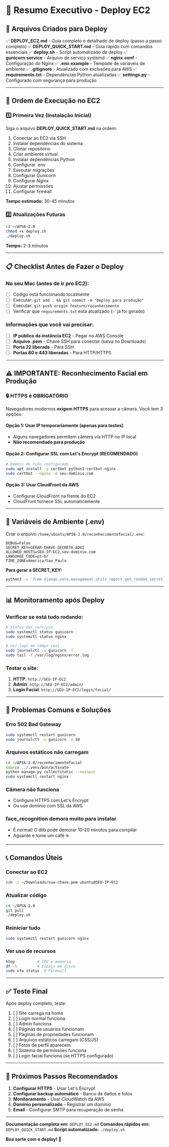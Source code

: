 # 🎯 Resumo Executivo - Deploy EC2

## 📂 Arquivos Criados para Deploy

✅ **DEPLOY_EC2.md** - Guia completo e detalhado de deploy (passo a passo completo)
✅ **DEPLOY_QUICK_START.md** - Guia rápido com comandos essenciais
✅ **deploy.sh** - Script automatizado de deploy
✅ **gunicorn.service** - Arquivo de serviço systemd
✅ **nginx.conf** - Configuração do Nginx
✅ **.env.example** - Template de variáveis de ambiente
✅ **.gitignore** - Atualizado com exclusões para AWS
✅ **requirements.txt** - Dependências Python atualizadas
✅ **settings.py** - Configurado com segurança para produção

---

## 🚀 Ordem de Execução no EC2

### 1️⃣ **Primeira Vez (Instalação Inicial)**

Siga o arquivo **DEPLOY_QUICK_START.md** na ordem:

1. Conectar ao EC2 via SSH
2. Instalar dependências do sistema
3. Clonar repositório
4. Criar ambiente virtual
5. Instalar dependências Python
6. Configurar .env
7. Executar migrações
8. Configurar Gunicorn
9. Configurar Nginx
10. Ajustar permissões
11. Configurar firewall

**Tempo estimado:** 30-45 minutos

### 2️⃣ **Atualizações Futuras**

```bash
cd ~/APS6-2.0
chmod +x deploy.sh
./deploy.sh
```

**Tempo:** 2-3 minutos

---

## 📋 Checklist Antes de Fazer o Deploy

### No seu Mac (antes de ir pro EC2):

- [ ] Código está funcionando localmente
- [ ] Executar: `git add . && git commit -m "Deploy para produção"`
- [ ] Executar: `git push origin feature/reconhecimento`
- [ ] Verificar que `requirements.txt` está atualizado (✅ já foi gerado)

### Informações que você vai precisar:

- [ ] **IP público da instância EC2** - Pegar no AWS Console
- [ ] **Arquivo .pem** - Chave SSH para conectar (salva no Downloads)
- [ ] **Porta 22 liberada** - Para SSH
- [ ] **Portas 80 e 443 liberadas** - Para HTTP/HTTPS

---

## ⚠️ IMPORTANTE: Reconhecimento Facial em Produção

### 🔒 HTTPS é OBRIGATÓRIO

Navegadores modernos **exigem HTTPS** para acessar a câmera. Você tem 3 opções:

#### Opção 1: Usar IP temporariamente (apenas para testes)
- Alguns navegadores permitem câmera via HTTP no IP local
- **Não recomendado para produção**

#### Opção 2: Configurar SSL com Let's Encrypt (RECOMENDADO)
```bash
# Depois de tudo configurado
sudo apt install -y certbot python3-certbot-nginx
sudo certbot --nginx -d seu-dominio.com
```

#### Opção 3: Usar CloudFront da AWS
- Configurar CloudFront na frente do EC2
- CloudFront fornece SSL automaticamente

---

## 🔧 Variáveis de Ambiente (.env)

Criar o arquivo `/home/ubuntu/APS6-2.0/reconhecimentofacial/.env`:

```env
DEBUG=False
SECRET_KEY=GERAR-CHAVE-SECRETA-AQUI
ALLOWED_HOSTS=SEU-IP-EC2,seu-dominio.com
LANGUAGE_CODE=pt-br
TIME_ZONE=America/Sao_Paulo
```

**Para gerar a SECRET_KEY:**
```bash
python3 -c 'from django.core.management.utils import get_random_secret_key; print(get_random_secret_key())'
```

---

## 📊 Monitoramento após Deploy

### Verificar se está tudo rodando:

```bash
# Status dos serviços
sudo systemctl status gunicorn
sudo systemctl status nginx

# Ver logs em tempo real
sudo journalctl -u gunicorn -f
sudo tail -f /var/log/nginx/error.log
```

### Testar o site:

1. **HTTP**: `http://SEU-IP-EC2`
2. **Admin**: `http://SEU-IP-EC2/admin/`
3. **Login Facial**: `http://SEU-IP-EC2/login/facial/`

---

## 🐛 Problemas Comuns e Soluções

### Erro 502 Bad Gateway
```bash
sudo systemctl restart gunicorn
sudo journalctl -u gunicorn -n 50
```

### Arquivos estáticos não carregam
```bash
cd ~/APS6-2.0/reconhecimentofacial
source ../.venv/bin/activate
python manage.py collectstatic --noinput
sudo systemctl restart nginx
```

### Câmera não funciona
- Configure HTTPS com Let's Encrypt
- Ou use domínio com SSL da AWS

### face_recognition demora muito para instalar
- É normal! O dlib pode demorar 10-20 minutos para compilar
- Aguarde e tome um café ☕

---

## 📞 Comandos Úteis

### Conectar ao EC2
```bash
ssh -i ~/Downloads/sua-chave.pem ubuntu@SEU-IP-EC2
```

### Atualizar código
```bash
cd ~/APS6-2.0
git pull
./deploy.sh
```

### Reiniciar tudo
```bash
sudo systemctl restart gunicorn nginx
```

### Ver uso de recursos
```bash
htop          # CPU e memória
df -h         # Espaço em disco
sudo ufw status  # Firewall
```

---

## ✅ Teste Final

Após deploy completo, teste:

1. [ ] Site carrega na home
2. [ ] Login normal funciona
3. [ ] Admin funciona
4. [ ] Páginas de usuários funcionam
5. [ ] Páginas de propriedades funcionam
6. [ ] Arquivos estáticos carregam (CSS/JS)
7. [ ] Fotos de perfil aparecem
8. [ ] Sistema de permissões funciona
9. [ ] Login facial funciona (se HTTPS configurado)

---

## 🎉 Próximos Passos Recomendados

1. **Configurar HTTPS** - Usar Let's Encrypt
2. **Configurar backup automático** - Banco de dados e fotos
3. **Monitoramento** - Usar CloudWatch da AWS
4. **Domínio personalizado** - Registrar um domínio
5. **Email** - Configurar SMTP para recuperação de senha

---

**Documentação completa em:** `DEPLOY_EC2.md`
**Comandos rápidos em:** `DEPLOY_QUICK_START.md`
**Script automatizado:** `./deploy.sh`

**Boa sorte com o deploy! 🚀**
